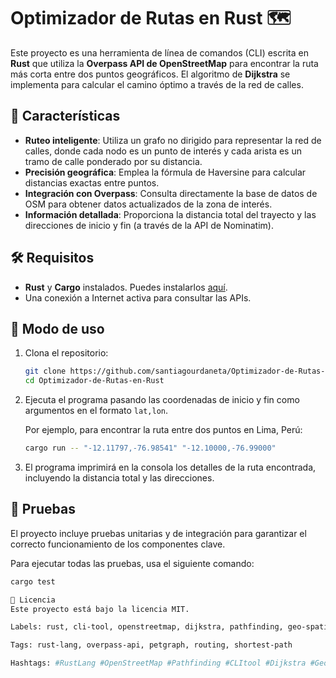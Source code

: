 # Optimizador de Rutas en Rust 🗺️

Este proyecto es una herramienta de línea de comandos (CLI) escrita en **Rust** que utiliza la **Overpass API de OpenStreetMap** para encontrar la ruta más corta entre dos puntos geográficos. El algoritmo de **Dijkstra** se implementa para calcular el camino óptimo a través de la red de calles.

## 🚀 Características

-   **Ruteo inteligente**: Utiliza un grafo no dirigido para representar la red de calles, donde cada nodo es un punto de interés y cada arista es un tramo de calle ponderado por su distancia.
-   **Precisión geográfica**: Emplea la fórmula de Haversine para calcular distancias exactas entre puntos.
-   **Integración con Overpass**: Consulta directamente la base de datos de OSM para obtener datos actualizados de la zona de interés.
-   **Información detallada**: Proporciona la distancia total del trayecto y las direcciones de inicio y fin (a través de la API de Nominatim).

## 🛠️ Requisitos

-   **Rust** y **Cargo** instalados. Puedes instalarlos [aquí](https://www.rust-lang.org/tools/install).
-   Una conexión a Internet activa para consultar las APIs.

## 🏃 Modo de uso

1.  Clona el repositorio:
    ```bash
    git clone https://github.com/santiagourdaneta/Optimizador-de-Rutas-en-Rust/
    cd Optimizador-de-Rutas-en-Rust
    ```
2.  Ejecuta el programa pasando las coordenadas de inicio y fin como argumentos en el formato `lat,lon`.

    Por ejemplo, para encontrar la ruta entre dos puntos en Lima, Perú:
    ```bash
    cargo run -- "-12.11797,-76.98541" "-12.10000,-76.99000"
    ```

3.  El programa imprimirá en la consola los detalles de la ruta encontrada, incluyendo la distancia total y las direcciones.

## 🧪 Pruebas

El proyecto incluye pruebas unitarias y de integración para garantizar el correcto funcionamiento de los componentes clave.

Para ejecutar todas las pruebas, usa el siguiente comando:
```bash
cargo test

📄 Licencia
Este proyecto está bajo la licencia MIT.

Labels: rust, cli-tool, openstreetmap, dijkstra, pathfinding, geo-spatial, logistics

Tags: rust-lang, overpass-api, petgraph, routing, shortest-path

Hashtags: #RustLang #OpenStreetMap #Pathfinding #CLItool #Dijkstra #GeoSpatial
